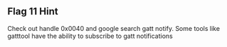 ## Flag 11 Hint

Check out handle 0x0040 and google search gatt notify.  Some tools like gatttool have the ability to subscribe to gatt notifications
